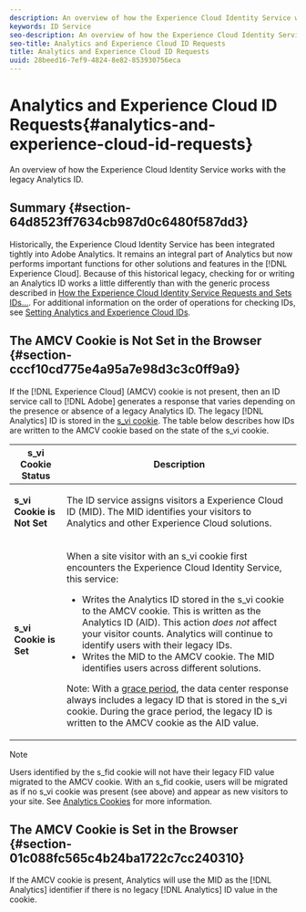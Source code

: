 ```yaml
---
description: An overview of how the Experience Cloud Identity Service works with the legacy Analytics ID.
keywords: ID Service
seo-description: An overview of how the Experience Cloud Identity Service works with the legacy Analytics ID.
seo-title: Analytics and Experience Cloud ID Requests
title: Analytics and Experience Cloud ID Requests
uuid: 28beed16-7ef9-4824-8e82-853930756eca
---
```


# Analytics and Experience Cloud ID Requests{#analytics-and-experience-cloud-id-requests}

An overview of how the Experience Cloud Identity Service works with the legacy Analytics ID.

## Summary {#section-64d8523ff7634cb987d0c6480f587dd3}

Historically, the Experience Cloud Identity Service has been integrated tightly into Adobe Analytics. It remains an integral part of Analytics but now performs important functions for other solutions and features in the [!DNL Experience Cloud]. Because of this historical legacy, checking for or writing an Analytics ID works a little differently than with the generic process described in [How the Experience Cloud Identity Service Requests and Sets IDs...](../../introduction/id-request.md#concept-2caacebb1d244402816760e9b8bcef6a). For additional information on the order of operations for checking IDs, see [Setting Analytics and Experience Cloud IDs](../../reference/analytics-reference/analytics-ids.md#concept-f381dd18ee184c6c8e48286937a161d6).

## The AMCV Cookie is Not Set in the Browser {#section-cccf10cd775e4a95a7e98d3c3c0ff9a9}

If the [!DNL Experience Cloud] (AMCV) cookie is not present, then an ID service call to [!DNL Adobe] generates a response that varies depending on the presence or absence of a legacy Analytics ID. The legacy [!DNL Analytics] ID is stored in the [s_vi cookie](https://docs.adobe.com/content/help/en/core-services/interface/ec-cookies/cookies-analytics.html). The table below describes how IDs are written to the AMCV cookie based on the state of the s_vi cookie.

<table id="table_DC85FECE26DD424E841BA1059AF1E57F"> 
 <thead> 
  <tr> 
   <th colname="col1" class="entry"> s_vi Cookie Status </th> 
   <th colname="col2" class="entry"> Description </th> 
  </tr> 
 </thead>
 <tbody> 
  <tr> 
   <td colname="col1"> <p> <b> s_vi Cookie is Not Set</b> </p> </td> 
   <td colname="col2"> <p>The ID service assigns visitors a <span class="keyword"> Experience Cloud</span> ID (MID). The MID identifies your visitors to <span class="keyword"> Analytics</span> and other <span class="keyword"> Experience Cloud</span> solutions. </p> </td> 
  </tr> 
  <tr> 
   <td colname="col1"> <p> <b>s_vi Cookie is Set</b> </p> </td> 
   <td colname="col2"> <p>When a site visitor with an s_vi cookie first encounters the Experience Cloud Identity Service, this service: </p> 
    <ul id="ul_BE584810280D4874AF802A9247011787"> 
     <li id="li_AA395B09A3174AF78F3EC10053E2E4F5">Writes the <span class="keyword"> Analytics</span> ID stored in the s_vi cookie to the AMCV cookie. This is written as the <span class="keyword"> Analytics</span> ID (AID). This action <i>does not</i> affect your visitor counts. <span class="keyword"> Analytics</span> will continue to identify users with their legacy IDs. </li> 
     <li id="li_8735DE21FEA542BA8024109B8FE1E2ED">Writes the MID to the AMCV cookie. The MID identifies users across different solutions. </li> 
    </ul> <p> <p>Note: With a <a href="../../reference/analytics-reference/grace-period.md" format="dita" scope="local"> grace period</a>, the data center response always includes a legacy ID that is stored in the s_vi cookie. During the grace period, the legacy ID is written to the AMCV cookie as the AID value. </p> </p> </td> 
  </tr> 
 </tbody> 
</table>

>[!NOTE]
>
>Users identified by the s_fid cookie will not have their legacy FID value migrated to the AMCV cookie. With an s_fid cookie, users will be migrated as if no s_vi cookie was present (see above) and appear as new visitors to your site. See [Analytics Cookies](https://docs.adobe.com/content/help/en/core-services/interface/ec-cookies/cookies-analytics.html) for more information.

## The AMCV Cookie is Set in the Browser {#section-01c088fc565c4b24ba1722c7cc240310}

If the AMCV cookie is present, Analytics will use the MID as the [!DNL Analytics] identifier if there is no legacy [!DNL Analytics] ID value in the cookie. 
